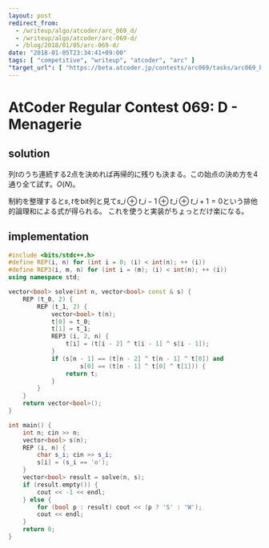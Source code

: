 ```yaml
---
layout: post
redirect_from:
  - /writeup/algo/atcoder/arc_069_d/
  - /writeup/algo/atcoder/arc-069-d/
  - /blog/2018/01/05/arc-069-d/
date: "2018-01-05T23:34:41+09:00"
tags: [ "competitive", "writeup", "atcoder", "arc" ]
"target_url": [ "https://beta.atcoder.jp/contests/arc069/tasks/arc069_b" ]
---
```


# AtCoder Regular Contest 069: D - Menagerie

## solution

列$t$のうち連続する$2$点を決めれば再帰的に残りも決まる。この始点の決め方を$4$通り全て試す。$O(N)$。

制約を整理すると$s, t$をbit列と見て$s\_i \oplus t\_{i - 1} \oplus t\_i \oplus t\_{i + 1} = 0$という排他的論理和による式が得られる。
これを使うと実装がちょっとだけ楽になる。

## implementation

``` c++
#include <bits/stdc++.h>
#define REP(i, n) for (int i = 0; (i) < int(n); ++ (i))
#define REP3(i, m, n) for (int i = (m); (i) < int(n); ++ (i))
using namespace std;

vector<bool> solve(int n, vector<bool> const & s) {
    REP (t_0, 2) {
        REP (t_1, 2) {
            vector<bool> t(n);
            t[0] = t_0;
            t[1] = t_1;
            REP3 (i, 2, n) {
                t[i] = (t[i - 2] ^ t[i - 1] ^ s[i - 1]);
            }
            if (s[n - 1] == (t[n - 2] ^ t[n - 1] ^ t[0]) and
                    s[0] == (t[n - 1] ^ t[0] ^ t[1])) {
                return t;
            }
        }
    }
    return vector<bool>();
}

int main() {
    int n; cin >> n;
    vector<bool> s(n);
    REP (i, n) {
        char s_i; cin >> s_i;
        s[i] = (s_i == 'o');
    }
    vector<bool> result = solve(n, s);
    if (result.empty()) {
        cout << -1 << endl;
    } else {
        for (bool p : result) cout << (p ? 'S' : 'W');
        cout << endl;
    }
    return 0;
}
```
